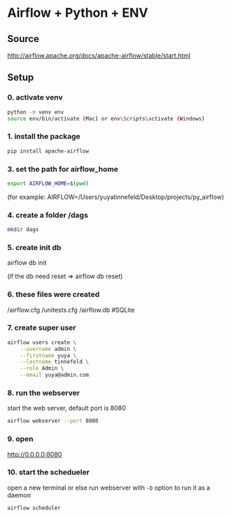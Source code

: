 # Airflow + Python + ENV

## Source
http://airflow.apache.org/docs/apache-airflow/stable/start.html


## Setup
### 0. activate venv
```bash
python -m venv env
source env/bin/activate (Mac) or env\Scripts\activate (Windows)
```

### 1. install the package

```bash
pip install apache-airflow
```

### 3. set the path for airflow_home

```bash
export AIRFLOW_HOME=$(pwd)
```
(for example: AIRFLOW=/Users/yuyatinnefeld/Desktop/projects/py_airflow)

### 4. create a folder /dags
```bash
mkdir dags
```

### 5. create init db
airflow db init

(if the db need reset => airflow db reset)

### 6. these files were created
/airflow.cfg
/unitests.cfg
/airflow.db #SQLite

### 7. create super user

```bash
airflow users create \
    --username admin \
    --firstname yuya \
    --lastname tinnefeld \
    --role Admin \
    --email yuya@admin.com
```

### 8. run the webserver
start the web server, default port is 8080

```bash
airflow webserver --port 8080
```

### 9. open 
http://0.0.0.0:8080


### 10. start the schedueler 
open a new terminal or else run webserver with ``-D`` option to run it as a daemon
```bash
airflow scheduler
```